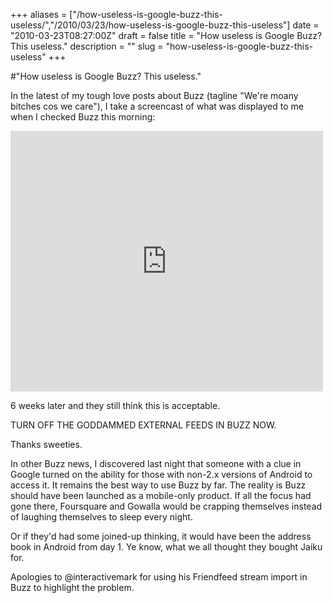 +++
aliases = ["/how-useless-is-google-buzz-this-useless/","/2010/03/23/how-useless-is-google-buzz-this-useless"]
date = "2010-03-23T08:27:00Z"
draft = false
title = "How useless is Google Buzz? This useless."
description = ""
slug = "how-useless-is-google-buzz-this-useless"
+++

#"How useless is Google Buzz? This useless."


 <p>In the latest of my tough love posts about Buzz (tagline "We're moany bitches cos we care"), I take a screencast of what was displayed to me when I checked Buzz this morning:</p>
<p><iframe src="http://www.youtube.com/embed/I8d_ObDycAI?wmode=transparent" allowfullscreen frameborder="0" height="417" width="500"></iframe></p>
<p>6 weeks later and they still think this is acceptable.</p>
<p>TURN OFF THE GODDAMMED EXTERNAL FEEDS IN BUZZ NOW.</p>
<p>Thanks sweeties.</p>
<p>In other Buzz news, I discovered last night that someone with a clue in Google turned on the ability for those with non-2.x versions of Android to access it. It remains the best way to use Buzz by far. The reality is Buzz should have been launched as a mobile-only product. If all the focus had gone there, Foursquare and Gowalla would be crapping themselves instead of laughing themselves to sleep every night.</p>
<p>Or if they'd had some joined-up thinking, it would have been the address book in Android from day 1. Ye know, what we all thought they bought Jaiku for.</p>
<p>Apologies to @interactivemark for using his Friendfeed stream import in Buzz to highlight the problem.</p>
<p>&nbsp;</p>
<p>&nbsp;</p>
 